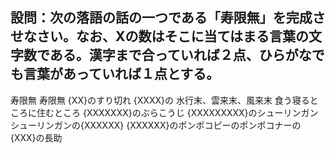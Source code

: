 ## 設問：次の落語の話の一つである「寿限無」を完成させなさい。なお、Xの数はそこに当てはまる言葉の文字数である。漢字まで合っていれば２点、ひらがなでも言葉があっていれば１点とする。

寿限無 寿限無 {XX}のすり切れ
{XXXX}の 水行末、雲来末、風来末 食う寝るところに住むところ
{XXXXXXX}のぶらこうじ
{XXXXXXXXX}のシューリンガン
シューリンガンの{XXXXXX}
{XXXXXX}のポンポコピーのポンポコナーの{XXX}の長助